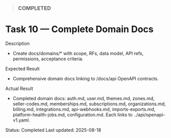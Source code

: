 <!--
File: 10-domain-docs-complete.md
Purpose: Task log for completing domain documentation and OpenAPI references.
All Rights Reserved. Arodi Emmanuel
-->

> ### COMPLETED

# Task 10 — Complete Domain Docs

Description

- Create docs/domains/\* with scope, RFs, data model, API refs, permissions,
  acceptance criteria.

Expected Result

- Comprehensive domain docs linking to /docs/api OpenAPI contracts.

Actual Result

- Completed domain docs: auth.md, user.md, themes.md, zones.md, seller-codes.md,
  memberships.md, subscriptions.md, organizations.md, billing.md,
  integrations.md, api-webhooks.md, imports-exports.md, platform-health-jobs.md,
  configuration.md. Each links to ../api/openapi-v1.yaml.

Status: Completed Last updated: 2025-08-18
